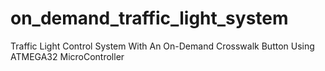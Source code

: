 # on_demand_traffic_light_system
Traffic Light Control System With An On-Demand Crosswalk Button
Using ATMEGA32 MicroController
